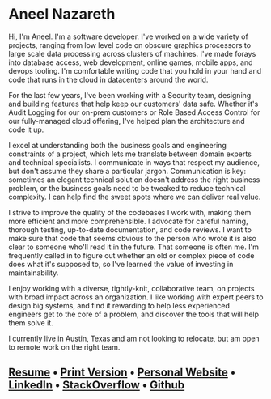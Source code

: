 # Aneel Nazareth

Hi, I'm Aneel. I'm a software developer. I've worked on a wide variety of projects, ranging from low level code on obscure graphics processors to large scale data processing across clusters of machines. I've made forays into database access, web development, online games, mobile apps, and devops tooling. I'm comfortable writing code that you hold in your hand and code that runs in the cloud in datacenters around the world.

For the last few years, I've been working with a Security team, designing and building features that help keep our
customers' data safe. Whether it's Audit Logging for our on-prem customers or Role Based Access Control for our
fully-managed cloud offering, I've helped plan the architecture and code it up.

I excel at understanding both the business goals and engineering constraints of a project, which lets me translate between domain experts and technical specialists. I communicate in ways that respect my audience, but don't assume they share a particular jargon. Communication is key: sometimes an elegant technical solution doesn't address the right business problem, or the business goals need to be tweaked to reduce technical complexity. I can help find the sweet spots where we can deliver real value.

I strive to improve the quality of the codebases I work with, making them more efficient and more comprehensible. I advocate for careful naming, thorough testing, up-to-date documentation, and code reviews. I want to make sure that code that seems obvious to the person who wrote it is also clear to someone who'll read it in the future. That someone is often me. I'm frequently called in to figure out whether an old or complex piece of code does what it's supposed to, so I've learned the value of investing in maintainability.

I enjoy working with a diverse, tightly-knit, collaborative team, on projects with broad impact across an organization. I like working with expert peers to design big systems, and find it rewarding to help less experienced engineers get to the core of a problem, and discover the tools that will help them solve it.

I currently live in Austin, Texas and am not looking to relocate, but am open to remote work on the right team.

## [Resume](resume.html) • [Print Version](resume.pdf) • [Personal Website](https://wander.ingstar.com) • [LinkedIn](http://www.linkedin.com/in/nazareth) • [StackOverflow](https://stackoverflow.com/story/aneel) • [Github](https://github.com/WanderingStar)
